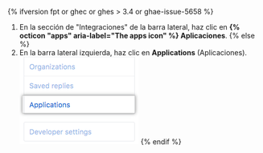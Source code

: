 {% ifversion fpt or ghec or ghes > 3.4 or ghae-issue-5658 %}
1. En la sección de "Integraciones" de la barra lateral, haz clic en **{% octicon "apps" aria-label="The apps icon" %} Aplicaciones**.
{% else %}
1. En la barra lateral izquierda, haz clic en **Applications** (Aplicaciones). ![Pestaña de aplicaciones](/assets/images/help/settings/settings-applications.png)
{% endif %}
